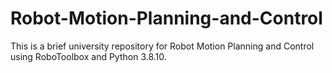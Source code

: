 # Robot-Motion-Planning-and-Control
This is a brief university repository for Robot Motion Planning and Control using RoboToolbox and Python 3.8.10.
